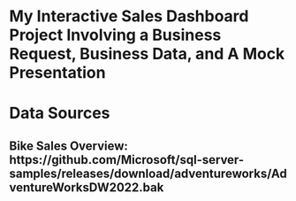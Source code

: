 # My Interactive Sales Dashboard Project Involving a Business Request, Business Data, and A Mock Presentation

<h1>Data Sources</h1>
<h2>Bike Sales Overview: https://github.com/Microsoft/sql-server-samples/releases/download/adventureworks/AdventureWorksDW2022.bak</h2>
